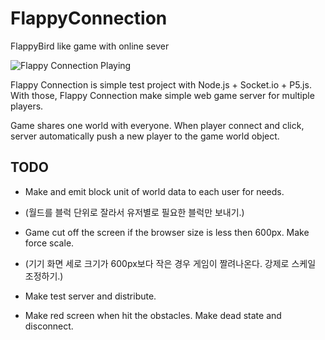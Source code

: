 # FlappyConnection
FlappyBird like game with online sever

![Flappy Connection Playing](https://github.com/kifhan/FlappyConnection/raw/master/20170402.gif)

Flappy Connection is simple test project with Node.js + Socket.io + P5.js. With those, Flappy Connection make simple web game server for multiple players.

Game shares one world with everyone. When player connect and click, server automatically push a new player to the game world object.

## TODO

- Make and emit block unit of world data to each user for needs.
- (월드를 블럭 단위로 잘라서 유저별로 필요한 블럭만 보내기.)

- Game cut off the screen if the browser size is less then 600px. Make force scale.
- (기기 화면 세로 크기가 600px보다 작은 경우 게임이 짤려나온다. 강제로 스케일 조정하기.)

- Make test server and distribute.

- Make red screen when hit the obstacles. Make dead state and disconnect. 
